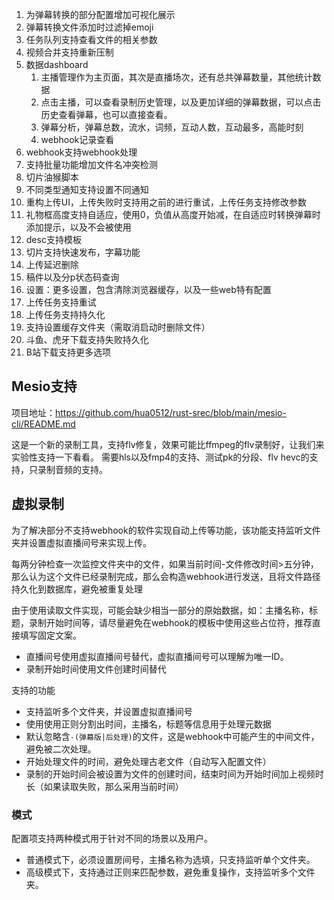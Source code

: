 1. 为弹幕转换的部分配置增加可视化展示
2. 弹幕转换文件添加时过滤掉emoji
3. 任务队列支持查看文件的相关参数
4. 视频合并支持重新压制
5. 数据dashboard
   1. 主播管理作为主页面，其次是直播场次，还有总共弹幕数量，其他统计数据
   2. 点击主播，可以查看录制历史管理，以及更加详细的弹幕数据，可以点击历史查看弹幕，也可以直接查看。
   3. 弹幕分析，弹幕总数，流水，词频，互动人数，互动最多，高能时刻
   4. webhook记录查看
6. webhook支持webhook处理
7. 支持批量功能增加文件名冲突检测
8. 切片油猴脚本
9. 不同类型通知支持设置不同通知
10. 重构上传UI，上传失败时支持用之前的进行重试，上传任务支持修改参数
11. 礼物框高度支持自适应，使用0，负值从高度开始减，在自适应时转换弹幕时添加提示，以及不会被使用
12. desc支持模板
13. 切片支持快速发布，字幕功能
14. 上传延迟删除
15. 稿件以及分p状态码查询
16. 设置：更多设置，包含清除浏览器缓存，以及一些web特有配置
17. 上传任务支持重试
18. 上传任务支持持久化
19. 支持设置缓存文件夹（需取消启动时删除文件）
20. 斗鱼、虎牙下载支持失败持久化
21. B站下载支持更多选项

## Mesio支持

项目地址：https://github.com/hua0512/rust-srec/blob/main/mesio-cli/README.md

这是一个新的录制工具，支持flv修复，效果可能比ffmpeg的flv录制好，让我们来实验性支持一下看看。
需要hls以及fmp4的支持、测试pk的分段、flv hevc的支持，只录制音频的支持。

## 虚拟录制

为了解决部分不支持webhook的软件实现自动上传等功能，该功能支持监听文件夹并设置虚拟直播间号来实现上传。

每两分钟检查一次监控文件夹中的文件，如果当前时间-文件修改时间>五分钟，那么认为这个文件已经录制完成，那么会构造webhook进行发送，且将文件路径持久化到数据库，避免被重复处理

由于使用读取文件实现，可能会缺少相当一部分的原始数据，如：主播名称，标题，录制开始时间等，请尽量避免在webhook的模板中使用这些占位符，推荐直接填写固定文案。

- 直播间号使用虚拟直播间号替代，虚拟直播间号可以理解为唯一ID。
- 录制开始时间使用文件创建时间替代

支持的功能

- 支持监听多个文件夹，并设置虚拟直播间号
- 使用使用正则分割出时间，主播名，标题等信息用于处理元数据
- 默认忽略含`-(弹幕版|后处理)`的文件，这是webhook中可能产生的中间文件，避免被二次处理。
- 开始处理文件的时间，避免处理古老文件（自动写入配置文件）
- 录制的开始时间会被设置为文件的创建时间，结束时间为开始时间加上视频时长（如果读取失败，那么采用当前时间）

### 模式

配置项支持两种模式用于针对不同的场景以及用户。

- 普通模式下，必须设置房间号，主播名称为选填，只支持监听单个文件夹。
- 高级模式下，支持通过正则来匹配参数，避免重复操作，支持监听多个文件夹。

